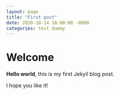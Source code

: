 ```yaml
---
layout: page
title: "First post"
date: 2020-10-14 18:00:00 -0000
categories: test dummy
---
```


# Welcome

**Hello world**, this is my first Jekyll blog post.

I hope you like it!